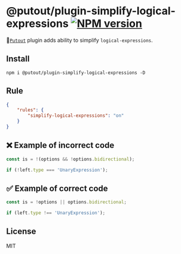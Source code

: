 # @putout/plugin-simplify-logical-expressions [![NPM version][NPMIMGURL]][NPMURL]

[NPMIMGURL]: https://img.shields.io/npm/v/@putout/plugin-simplify-logical-expressions.svg?style=flat&longCache=true
[NPMURL]: https://npmjs.org/package/@putout/plugin-simplify-logical-expressions "npm"

🐊[`Putout`](https://github.com/coderaiser/putout) plugin adds ability to simplify `logical-expressions`.

## Install

```
npm i @putout/plugin-simplify-logical-expressions -D
```

## Rule

```json
{
    "rules": {
        "simplify-logical-expressions": "on"
    }
}
```

## ❌ Example of incorrect code

```js
const is = !(options && !options.bidirectional);

if (!left.type === 'UnaryExpression');
```

## ✅ Example of correct code

```js
const is = !options || options.bidirectional;

if (left.type !== 'UnaryExpression');
```

## License

MIT
